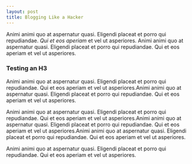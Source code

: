 ```yaml
---
layout: post
title: Blogging Like a Hacker
---
```


Animi animi quo at aspernatur quasi. Eligendi placeat et porro qui repudiandae. *Qui et eos aperiam* et vel ut asperiores. Animi animi quo at aspernatur quasi. Eligendi placeat et porro qui repudiandae. Qui et eos aperiam et vel ut asperiores.

### Testing an H3

Animi animi quo at aspernatur quasi. Eligendi placeat et porro qui repudiandae. Qui et eos aperiam et vel ut asperiores.Animi animi quo at aspernatur quasi. Eligendi placeat et porro qui repudiandae. Qui et eos aperiam et vel ut asperiores.

Animi animi quo at aspernatur quasi. Eligendi placeat et porro qui repudiandae. Qui et eos aperiam et vel ut asperiores.Animi animi quo at aspernatur quasi. Eligendi placeat et porro qui repudiandae. Qui et eos aperiam et vel ut asperiores.Animi animi quo at aspernatur quasi. Eligendi placeat et porro qui repudiandae. Qui et eos aperiam et vel ut asperiores.

Animi animi quo at aspernatur quasi. Eligendi placeat et porro qui repudiandae. Qui et eos aperiam et vel ut asperiores.